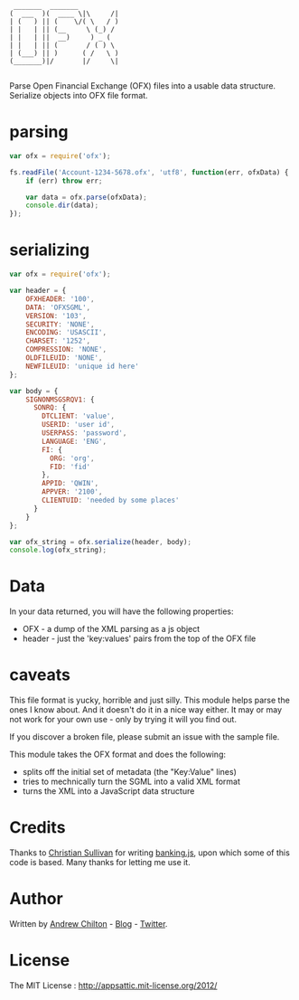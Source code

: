 ```
 _______  _______          
(  ___  )(  ____ \|\     /|
| (   ) || (    \/( \   / )
| |   | || (__     \ (_) / 
| |   | ||  __)     ) _ (  
| |   | || (       / ( ) \ 
| (___) || )      ( /   \ )
(_______)|/       |/     \|
                           
```

Parse Open Financial Exchange (OFX) files into a usable data structure. Serialize objects into OFX file format.

# parsing #

```js
var ofx = require('ofx');

fs.readFile('Account-1234-5678.ofx', 'utf8', function(err, ofxData) {
    if (err) throw err;

    var data = ofx.parse(ofxData);
    console.dir(data);
});
```

# serializing #

```js
var ofx = require('ofx');

var header = {
    OFXHEADER: '100',
    DATA: 'OFXSGML',
    VERSION: '103',
    SECURITY: 'NONE',
    ENCODING: 'USASCII',
    CHARSET: '1252',
    COMPRESSION: 'NONE',
    OLDFILEUID: 'NONE',
    NEWFILEUID: 'unique id here'
};

var body = {
    SIGNONMSGSRQV1: {
      SONRQ: {
        DTCLIENT: 'value',
        USERID: 'user id',
        USERPASS: 'password',
        LANGUAGE: 'ENG',
        FI: {
          ORG: 'org',
          FID: 'fid'
        },
        APPID: 'QWIN',
        APPVER: '2100',
        CLIENTUID: 'needed by some places'
      }
    }
};

var ofx_string = ofx.serialize(header, body);
console.log(ofx_string);
```

# Data #

In your data returned, you will have the following properties:

* OFX - a dump of the XML parsing as a js object
* header - just the 'key:values' pairs from the top of the OFX file

# caveats #

This file format is yucky, horrible and just silly. This module helps parse the ones I know about. And it doesn't do it in a nice way either. It may or may not work for your own use - only by trying it will you find out.

If you discover a broken file, please submit an issue with the sample file.

This module takes the OFX format and does the following:

* splits off the initial set of metadata (the "Key:Value" lines)
* tries to mechnically turn the SGML into a valid XML format
* turns the XML into a JavaScript data structure

# Credits #

Thanks to [Christian Sullivan](https://github.com/euforic) for writing
[banking.js](https://github.com/euforic/banking.js), upon which some of this code is based. Many thanks for letting me
use it.

# Author #

Written by [Andrew Chilton](http://chilts.org/) - [Blog](http://chilts.org/blog/) -
[Twitter](https://twitter.com/andychilton).

# License #

The MIT License : http://appsattic.mit-license.org/2012/
